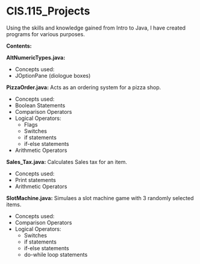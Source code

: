 # CIS.115_Projects
Using the skills and knowledge gained from Intro to Java, I have created programs for various purposes.

**Contents:**

**AltNumericTypes.java:** 
  - Concepts used:
  - JOptionPane (diologue boxes)
  
**PizzaOrder.java:** Acts as an ordering system for a pizza shop.
  -  Concepts used:
  -  Boolean Statements
  -  Comparison Operators
  -  Logical Operators:
      -  Flags
      -  Switches
      -  if statements
      -  if-else statements
  -  Arithmetic Operators

**Sales_Tax.java:** Calculates Sales tax for an item.
  - Concepts used:
   - Print statements
   - Arithmetic Operators
 
**SlotMachine.java:** Simulaes a slot machine game with 3 randomly selected items. 
  -  Concepts used:
  -  Comparison Operators
  -  Logical Operators:
      -  Switches
      -  if statements
      -  if-else statements
      -  do-while loop statements
